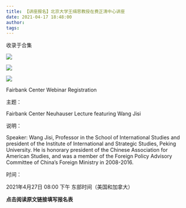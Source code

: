 ```yaml
---
title: 【讲座报名】北京大学王缉思教授在费正清中心讲座
date: 2021-04-17 18:48:00
author: 
tags: 
---
```



收录于合集

![](/images/1118/2.jpeg)

  

![](/images/1118/3.png)

  

![](/images/1118/4.png)

  

Fairbank Center Webinar Registration

  

主题：

Fairbank Center Neuhauser Lecture featuring Wang Jisi

  

说明：

Speaker: Wang Jisi, Professor in the School of International Studies and
president of the Institute of International and Strategic Studies, Peking
University. He is honorary president of the Chinese Association for American
Studies, and was a member of the Foreign Policy Advisory Committee of China’s
Foreign Ministry in 2008-2016.

  

时间：

2021年4月27日 08:00 下午 东部时间（美国和加拿大）

 **点击阅读原文链接填写报名表**

